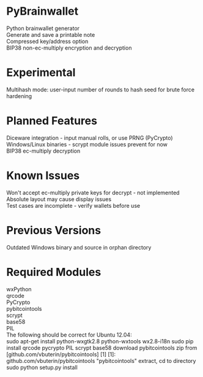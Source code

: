 PyBrainwallet
======= 
Python brainwallet generator  
Generate and save a printable note  
Compressed key/address option  
BIP38 non-ec-multiply encryption and decryption  

Experimental  
=======
Multihash mode: user-input number of rounds to hash seed for brute force hardening  

Planned Features  
=======
Diceware integration - input manual rolls, or use PRNG (PyCrypto)  
Windows/Linux binaries - scrypt module issues prevent for now  
BIP38 ec-multiply decryption  

Known Issues
=======
Won't accept ec-multiply private keys for decrypt - not implemented  
Absolute layout may cause display issues  
Test cases are incomplete - verify wallets before use  

Previous Versions  
=======
Outdated Windows binary and source in orphan directory  

Required Modules
=======
wxPython  
qrcode  
PyCrypto  
pybitcointools  
scrypt  
base58  
PIL  
The following should be correct for Ubuntu 12.04:  
    sudo apt-get install python-wxgtk2.8 python-wxtools wx2.8-i18n
    sudo pip install qrcode pycrypto PIL scrypt base58
download pybitcointools zip from [github.com/vbuterin/pybitcointools] [1]
  [1]: github.com/vbuterin/pybitcointools        "pybitcointools"
extract, cd to directory  
    sudo python setup.py install

